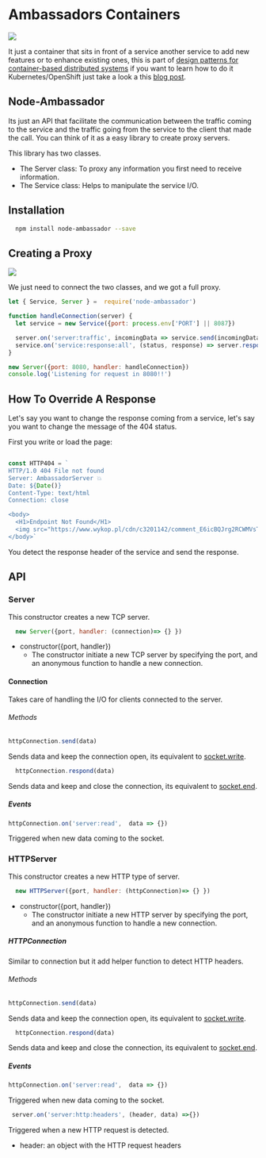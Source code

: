 # Ambassadors Containers

![](https://github.com/cesarvr/hugo-blog/blob/master/static/istio-2/ambassador.png)

It just a container that sits in front of a service another service to add new features or to enhance existing ones, this is part of [design patterns for container-based distributed systems](https://ai.google/research/pubs/pub45406) if you want to learn how to do it Kubernetes/OpenShift just take a look a this [blog post](https://cesarvr.io/post/istio-2/).

## Node-Ambassador

Its just an API that facilitate the communication between the traffic coming to the service and the traffic going from the service to the client that made the call. You can think of it as a easy library to create proxy servers.

This library has two classes.

- The Server class: To proxy any information you first need to receive information.
- The Service class: Helps to manipulate the service I/O.


## Installation

```sh
  npm install node-ambassador --save
```



## Creating a Proxy

![](https://raw.githubusercontent.com/cesarvr/hugo-blog/master/static/istio-2/relationship-objects.png)

We just need to connect the two classes, and we got a full proxy.

```js
let { Service, Server } =  require('node-ambassador')

function handleConnection(server) {
  let service = new Service({port: process.env['PORT'] || 8087})

  server.on('server:traffic', incomingData => service.send(incomingData))
  service.on('service:response:all', (status, response) => server.respond(response) )
}

new Server({port: 8080, handler: handleConnection})
console.log('Listening for request in 8080!!')
```


## How To Override A Response

Let's say you want to change the response coming from a service, let's say you want to change the message of the 404 status.

First you write or load the page:


```js

const HTTP404 = `
HTTP/1.0 404 File not found
Server: AmbassadorServer 💥
Date: ${Date()}
Content-Type: text/html
Connection: close

<body>
  <H1>Endpoint Not Found</H1>
  <img src="https://www.wykop.pl/cdn/c3201142/comment_E6icBQJrg2RCWMVsTm4mA3XdC9yQKIjM.gif">
</body>`
```

You detect the response header of the service and send the response.

## API

### Server

This constructor creates a new TCP server.

```js
  new Server({port, handler: (connection)=> {} })
```
- constructor({port, handler})  
  - The constructor initiate a new TCP server by specifying the port, and an anonymous function to handle a new connection.

#### Connection

Takes care of handling the I/O for clients connected to the server.

###### Methods

```js
httpConnection.send(data)
```

Sends data and keep the connection open, its equivalent to [socket.write](https://nodejs.org/api/net.html#net_socket_write_data_encoding_callback).


```js
  httpConnection.respond(data)
```
Sends data and keep and close the connection, its equivalent to [socket.end](https://nodejs.org/api/net.html#net_socket_end_data_encoding_callback).

##### Events

```js
httpConnection.on('server:read',  data => {})
```
Triggered when new data coming to the socket.


### HTTPServer

This constructor creates a new HTTP type of server.

```js
  new HTTPServer({port, handler: (httpConnection)=> {} })
```

- constructor({port, handler})  
  - The constructor initiate a new HTTP server by specifying the port, and an anonymous function to handle a new connection.


##### HTTPConnection

Similar to connection but it add helper function to detect HTTP headers.

###### Methods

```js
httpConnection.send(data)
```

Sends data and keep the connection open, its equivalent to [socket.write](https://nodejs.org/api/net.html#net_socket_write_data_encoding_callback).


```js
  httpConnection.respond(data)
```
Sends data and keep and close the connection, its equivalent to [socket.end](https://nodejs.org/api/net.html#net_socket_end_data_encoding_callback).



##### Events

```js
httpConnection.on('server:read',  data => {})
```

Triggered when new data coming to the socket.


```js
 server.on('server:http:headers', (header, data) =>{})
```

Triggered when a new HTTP request is detected.

- header: an object with the HTTP request headers
